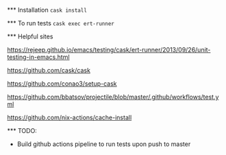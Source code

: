 

*** Installation
`cask install`

*** To run tests
`cask exec ert-runner`

*** Helpful sites

https://rejeep.github.io/emacs/testing/cask/ert-runner/2013/09/26/unit-testing-in-emacs.html

https://github.com/cask/cask

https://github.com/conao3/setup-cask

https://github.com/bbatsov/projectile/blob/master/.github/workflows/test.yml

https://github.com/nix-actions/cache-install

*** TODO:
- Build github actions pipeline to run tests upon push to master
